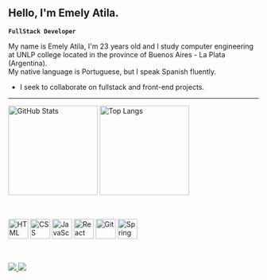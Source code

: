 ## Hello, I'm Emely Atila.

**`FullStack Developer`**

My name is Emely Atila, I'm 23 years old and I study computer engineering at UNLP college located in the province of Buenos Aires - La Plata (Argentina).  
My native language is Portuguese, but I speak Spanish fluently.

- I seek to collaborate on fullstack and front-end projects.

---
<p>
  <img 
    alt="GitHub Stats" 
    height="180px" 
    src="https://github-readme-stats.vercel.app/api?username=EmelyAtila&show_icons=true&theme=dark&include_all_commits=true&locale=pt-br" 
  />
  <img 
    alt="Top Langs" 
    height="180px" 
    src="https://github-readme-stats.vercel.app/api/top-langs/?username=EmelyAtila&theme=dark&layout=compact&custom_title=Tecnologias&langs_count=9" 
  />
</p>

<br/>

<p>
  <img alt="HTML" title="HTML" width="40px" src="https://cdn.jsdelivr.net/gh/devicons/devicon@latest/icons/html5/html5-original.svg"/>
  <img alt="CSS" title="CSS" width="40px" src="https://cdn.jsdelivr.net/gh/devicons/devicon@latest/icons/css3/css3-original.svg"/>
  <img alt="JavaScript" title="JavaScript" width="40px" src="https://cdn.jsdelivr.net/gh/devicons/devicon@latest/icons/javascript/javascript-original.svg"/>
  <img alt="React" title="React" width="40px" src="https://cdn.jsdelivr.net/gh/devicons/devicon@latest/icons/react/react-original.svg"/>
  <img alt="Git" title="Git" width="40px" src="https://cdn.jsdelivr.net/gh/devicons/devicon@latest/icons/git/git-original.svg"/>
  <img alt ="Spring Boot" title="Spring Boot" width="40" src="https://cdn.jsdelivr.net/gh/devicons/devicon@latest/icons/spring/spring-original-wordmark.svg" />
          
</p>

<br/>

<p>
  <a href="mailto:emelyatila@gmail.com">
    <img src="https://img.shields.io/badge/Email-D14836?style=for-the-badge&logo=gmail&logoColor=white"/>
  </a>

  <a href="https://www.linkedin.com/in/emely-atila-111756231/" target="_blank">
    <img src="https://img.shields.io/badge/LinkedIn-0077B5?style=for-the-badge&logo=linkedin&logoColor=white"/>
  </a>
</p>
